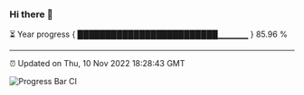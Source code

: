 ### Hi there 👋

⏳ Year progress { █████████████████████████▁▁▁▁▁ } 85.96 %

---

⏰ Updated on Thu, 10 Nov 2022 18:28:43 GMT

![Progress Bar CI](https://github.com/ZhaoGui/ZhaoGui/workflows/Progress%20Bar%20CI/badge.svg)
